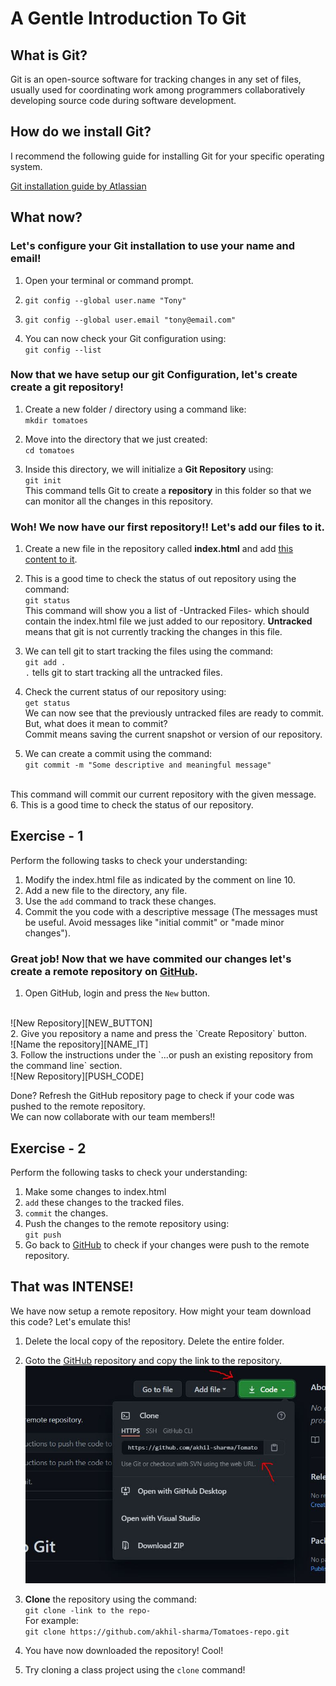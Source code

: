 # A Gentle Introduction To Git

## What is Git?

<p>Git is an open-source software for tracking changes in any set of files, usually used for coordinating work among programmers collaboratively developing source code during software development.</p>


## How do we install Git?
<p>I recommend the following guide for installing Git for your specific operating system.</p>

[Git installation guide by Atlassian](https://www.atlassian.com/git/tutorials/install-git "Install Git")

## What now?

### Let's configure your Git installation to use your name and email!

1. Open your terminal or command prompt.

2. `git config --global user.name "Tony"`

3. `git config --global user.email "tony@email.com"`

4. You can now check your Git configuration using:</br> 
`git config --list`

### Now that we have setup our git Configuration, let's create create a git repository!

1. Create a new folder / directory using a command like:</br> `mkdir tomatoes`

2. Move into the directory that we just created:</br> 
`cd tomatoes`

3. Inside this directory, we will initialize a <b>Git Repository</b> using: </br> `git init` </br>
This command tells Git to create a <b>repository</b> in this folder so that we can monitor all the changes in this repository.

### Woh! We now have our first repository!! Let's add our files to it.

1. Create a new file in the repository called <b>index.html</b> and add [this content to it](./index.html).

2. This is a good time to check the status of out repository using the command:</br> `git status`</br>
This command will show you a list of -Untracked Files- which should contain the index.html file we just added to our repository. <b>Untracked</b> means that git is not currently tracking the changes in this file.

3. We can tell git to start tracking the files using the command: </br> `git add .`</br>
`.` tells git to start tracking all the untracked files.

4. Check the current status of our repository using: </br>
`get status` </br>
We can now see that the previously untracked files are ready to commit.</br>
But, what does it mean to commit?
</br> Commit means saving the current snapshot or version of our repository.
5. We can create a commit using the command: </br>
`git commit -m "Some descriptive and meaningful message"`
</br>
This command will commit our current repository with the given message.
6. This is a good time to check the status of our repository.

## Exercise - 1
Perform the following tasks to check your understanding:

1. Modify the index.html file as indicated by the comment on line 10.
2. Add a new file to the directory, any file.
3. Use the `add` command to track these changes.
4. Commit the you code with a descriptive message (The messages must be useful. Avoid messages like "initial commit" or "made minor changes").

### Great job! Now that we have commited our changes let's create a remote repository on [GitHub](https://github.com).
1. Open GitHub, login and press the `New` button.
</br>
![New Repository][NEW_BUTTON]
</br>
2. Give you repository a name and press the `Create Repository` button.
</br>
![Name the repository][NAME_IT]
</br>
3. Follow the instructions under the `...or push an existing repository from the command line` section.
</br>
![New Repository][PUSH_CODE]
</br>

Done? Refresh the GitHub repository page to check if your code was pushed to the remote repository.</br>
We can now collaborate with our team members!!

## Exercise - 2
Perform the following tasks to check your understanding:
1. Make some changes to index.html
2. `add` these changes to the tracked files.
3. `commit` the changes.
4. Push the changes to the remote repository using: </br>
`git push`
5. Go back to [GitHub](https://www.github.com) to check if your changes were push to the remote repository.

## That was INTENSE!
We have now setup a remote repository. How might your team download this code?
Let's emulate this!
1. Delete the local copy of the repository. Delete the entire folder.
2. Goto the [GitHub](https://www.github.com) repository and copy the link to the repository. </br>
![Get the link for the repoitory][LINK]
3. <b>Clone</b> the repository using the command: </br>
`git clone -link to the repo-`</br>
For example: </br>
`git clone https://github.com/akhil-sharma/Tomatoes-repo.git`

4. You have now downloaded the repository! Cool!
5. Try cloning a class project using the `clone` command!

[NAME_IT]: https://github.com/akhil-sharma/Tomatoes-repo/blob/main/assets/name_it.jpeg "Name your repository."

[NEW_BUTTON]: https://github.com/akhil-sharma/Tomatoes-repo/blob/main/assets/new_button.jpeg "Create a new Repository."

[PUSH_CODE]: https://github.com/akhil-sharma/Tomatoes-repo/blob/main/assets/push_existing_repo.jpeg "Push you code to a remote repository"

[LINK]: https://github.com/akhil-sharma/Tomatoes-repo/blob/main/assets/link.JPG "Copy the link to the repository."